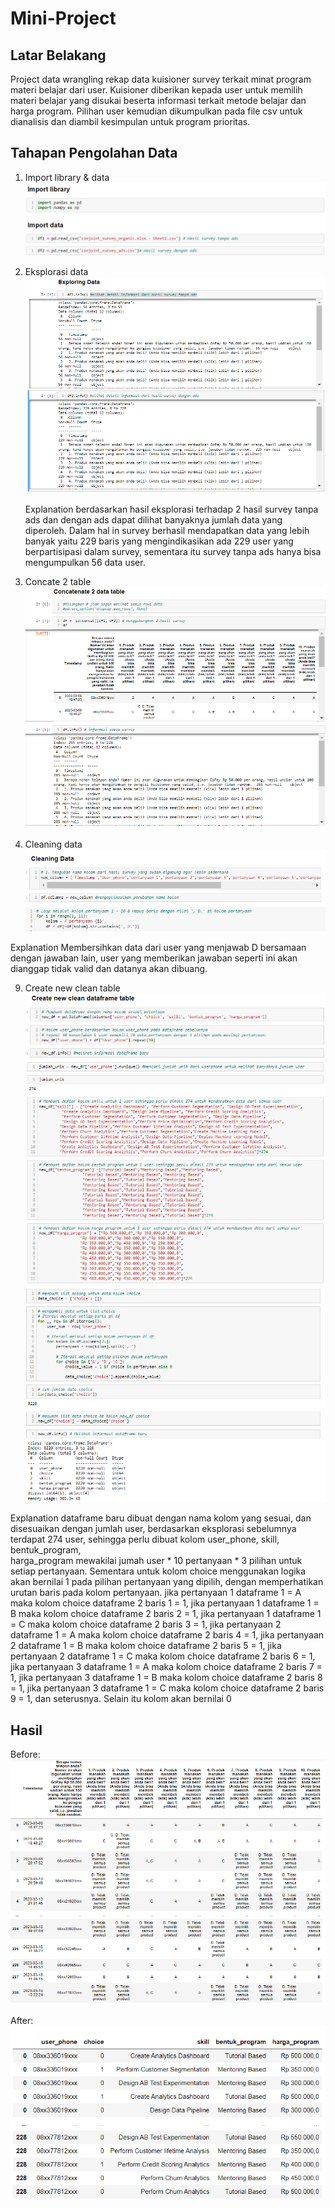 # Mini-Project

## Latar Belakang
Project data wrangling rekap data kuisioner survey terkait minat program materi belajar dari user.
Kuisioner diberikan kepada user untuk memilih materi belajar yang disukai beserta informasi terkait metode belajar dan harga program.
Pilihan user kemudian dikumpulkan pada file csv untuk dianalisis dan diambil kesimpulan untuk program prioritas.

## Tahapan Pengolahan Data
1. Import library & data
   ![Alt text](https://github.com/syahruaru/Mini-Project/blob/main/img/part%201%20import%20library%20&%20data.png?raw=true)
   
3. Eksplorasi data
   ![Alt text](https://github.com/syahruaru/Mini-Project/blob/main/img/part%202%20eksplorasi%20data.png?raw=true)

   Explanation
   berdasarkan hasil eksplorasi terhadap 2 hasil survey tanpa ads dan dengan ads dapat dilihat banyaknya jumlah data yang diperoleh. Dalam hal in survey berhasil mendapatkan data yang lebih banyak yaitu 229         baris yang mengindikasikan ada 229 user yang berpartisipasi dalam survey, sementara itu survey tanpa ads hanya bisa mengumpulkan 56 data user.
   
5. Concate 2 table
   ![Alt text](https://github.com/syahruaru/Mini-Project/blob/main/img/part%203%20concat%202%20table.png?raw=true)
   
7. Cleaning data
  ![Alt text](https://github.com/syahruaru/Mini-Project/blob/main/img/part%204_1%20cleaning%20data.png?raw=true)
  ![Alt text](https://github.com/syahruaru/Mini-Project/blob/main/img/part%204_2%20cleaning%20data.png?raw=true)

  Explanation
  Membersihkan data dari user yang menjawab D bersamaan dengan jawaban lain, user yang memberikan jawaban seperti ini akan dianggap tidak valid dan datanya akan dibuang.

9. Create new clean table
  ![Alt text](https://github.com/syahruaru/Mini-Project/blob/main/img/part%205_1%20create%20new%20clean%20table.png?raw=true)
  ![Alt text](https://github.com/syahruaru/Mini-Project/blob/main/img/part%205_2%20create%20new%20clean%20table.png?raw=true)
  ![Alt text](https://github.com/syahruaru/Mini-Project/blob/main/img/part%205_3%20create%20new%20clean%20table.png?raw=true)

  Explanation
  dataframe baru dibuat dengan nama kolom yang sesuai, dan disesuaikan dengan jumlah user, berdasarkan eksplorasi sebelumnya terdapat 274 user, sehingga perlu dibuat kolom user_phone, skill, bentuk_program,   
  harga_program mewakilai jumah user * 10 pertanyaan * 3 pilihan untuk setiap pertanyaan. Sementara untuk kolom choice menggunakan logika akan bernilai 1 pada pilihan pertanyaan yang dipilih, dengan 
  memperhatikan urutan baris pada kolom pertanyaan. 
  jika pertanyaan 1 dataframe 1 = A maka kolom choice dataframe 2 baris 1 = 1, jika pertanyaan 1 dataframe 1 = B maka kolom choice dataframe 2 baris 2 = 1, jika 
  pertanyaan 1 dataframe 1 = C maka kolom choice dataframe 2 baris 3 = 1, jika pertanyaan 2 dataframe 1 = A maka kolom choice dataframe 2 baris 4 = 1, jika pertanyaan 2 dataframe 1 = B maka kolom choice 
  dataframe 2 baris 5 = 1, jika pertanyaan 2 dataframe 1 = C maka kolom choice dataframe 2 baris 6 = 1, jika pertanyaan 3 dataframe 1 = A maka kolom choice dataframe 2 baris 7 = 1, jika pertanyaan 3 dataframe 1 
  = B maka kolom choice dataframe 2 baris 8 = 1, jika pertanyaan 3 dataframe 1 = C maka kolom choice dataframe 2 baris 9 = 1, dan seterusnya. Selain itu kolom akan bernilai 0

## Hasil
  Before:
  ![Alt text](https://github.com/syahruaru/Mini-Project/blob/main/img/Before.png?raw=true)

  After:
  ![Alt text](https://github.com/syahruaru/Mini-Project/blob/main/img/After.png?raw=true)


